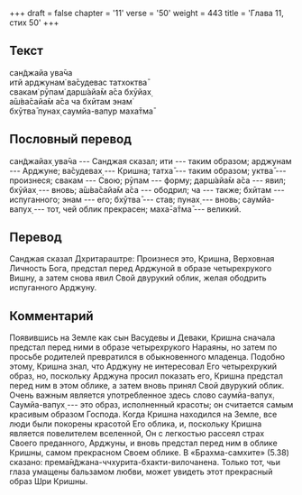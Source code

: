 +++
draft = false
chapter = '11'
verse = '50'
weight = 443
title = 'Глава 11, стих 50'
+++
## Текст

сан̃джайа ува̄ча  
итй арджунам̇ ва̄судевас татхоктва̄  
свакам̇ рӯпам̇ дарш́айа̄м а̄са бхӯйах̣  
а̄ш́ва̄сайа̄м а̄са ча бхӣтам энам̇  
бхӯтва̄ пунах̣ саумйа-вапур маха̄тма̄

## Пословный перевод

сан̃джайах̣ ува̄ча --- Санджая сказал; ити --- таким образом; арджунам ---
Арджуне; ва̄судевах̣ --- Кришна; татха̄ --- таким образом; уктва̄ ---
произнеся; свакам --- Свою; рӯпам --- форму; дарш́айа̄м а̄са --- явил;
бхӯйах̣ --- вновь; а̄ш́ва̄сайа̄м а̄са --- ободрил; ча --- также; бхӣтам ---
испуганного; энам --- его; бхӯтва̄ --- став; пунах̣ --- вновь;
саумйа-вапух̣ --- тот, чей облик прекрасен; маха̄-а̄тма̄ --- великий.

## Перевод

Санджая сказал Дхритараштре: Произнеся это, Кришна, Верховная Личность
Бога, предстал перед Арджуной в образе четырехрукого Вишну, а затем
снова явил Свой двурукий облик, желая ободрить испуганного Арджуну.

## Комментарий

Появившись на Земле как сын Васудевы и Деваки, Кришна сначала предстал
перед ними в образе четырехрукого Нараяны, но затем по просьбе родителей
превратился в обыкновенного младенца. Подобно этому, Кришна знал, что
Арджуну не интересовал Его четырехрукий образ, но, поскольку Арджуна
просил показать его, Кришна предстал перед ним в этом облике, а затем
вновь принял Свой двурукий облик. Очень важным является употребленное
здесь слово саумйа-вапух̣. Саумйа-вапух̣ --- это образ, исполненный
красоты; он считается самым красивым образом Господа. Когда Кришна
находился на Земле, все люди были покорены красотой Его облика, и,
поскольку Кришна является повелителем вселенной, Он с легкостью рассеял
страх Своего преданного, Арджуны, и вновь предстал перед ним в облике
Кришны, самом прекрасном Своем облике. В «Брахма-самхите» (5.38)
сказано: према̄н̃джана-ччхурита-бхакти-вилочанена. Только тот, чьи глаза
умащены бальзамом любви, может увидеть этот прекрасный образ Шри Кришны.
